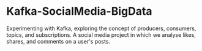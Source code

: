 # Kafka-SocialMedia-BigData

Experimenting with Kafka, exploring the concept of producers, consumers, topics, and subscriptions. 
A social media project in which we analyse likes, shares, and comments on a user's posts. 
